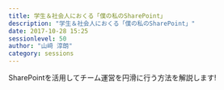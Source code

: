 ```yaml
---
title: 学生＆社会人におくる「僕の私のSharePoint」
description: "学生＆社会人におくる「僕の私のSharePoint」"
date: 2017-10-28 15:25
sessionlevel: 50
author: "山﨑 淳朗"
category: sessions
---
```

SharePointを活用してチーム運営を円滑に行う方法を解説します!
